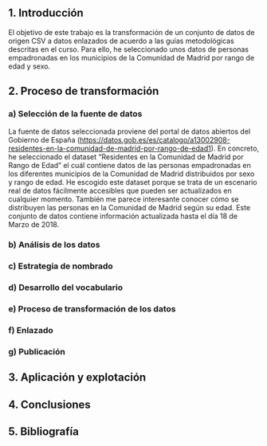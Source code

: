 
## 1. Introducción
El objetivo de este trabajo es la transformación de un conjunto de datos de origen CSV a datos enlazados de acuerdo a las guías metodológicas descritas en el curso. Para ello, he seleccionado unos datos de personas empadronadas en los municipios de la Comunidad de Madrid por rango de edad y sexo. 

## 2. Proceso de transformación
### a) Selección de la fuente de datos
La fuente de datos seleccionada proviene del portal de datos abiertos del Gobierno de España (https://datos.gob.es/es/catalogo/a13002908-residentes-en-la-comunidad-de-madrid-por-rango-de-edad1). En concreto, he seleccionado el dataset “Residentes en la Comunidad de Madrid por Rango de Edad” el cuál contiene datos de las personas empadronadas en los diferentes municipios de la Comunidad de Madrid distribuidos por sexo y rango de edad. He escogido este dataset porque se trata de un escenario real de datos fácilmente accesibles que pueden ser actualizados en cualquier momento. También me parece interesante conocer cómo se distribuyen las personas en la Comunidad de Madrid según su edad. Este conjunto de datos contiene información actualizada hasta el día 18 de Marzo de 2018. 

### b) Análisis de los datos

### c) Estrategia de nombrado

### d) Desarrollo del vocabulario

### e) Proceso de transformación de los datos

### f) Enlazado

### g) Publicación

## 3. Aplicación y explotación

## 4. Conclusiones

## 5. Bibliografía

